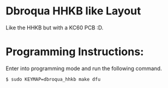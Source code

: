 # Dbroqua HHKB like Layout

Like the HHKB but with a KC60 PCB :D.

# Programming Instructions:
Enter into programming mode and run the following command.
```
$ sudo KEYMAP=dbroqua_hhkb make dfu
```